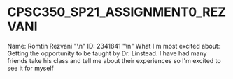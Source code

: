 # CPSC350_SP21_ASSIGNMENT0_REZVANI

Name: Romtin Rezvani "\n"
ID: 2341841 "\n"
What I'm most excited about: Getting the opportunity to be taught by Dr. Linstead. I have had many friends take his class and tell me about their experiences so I'm excited to see it for myself
